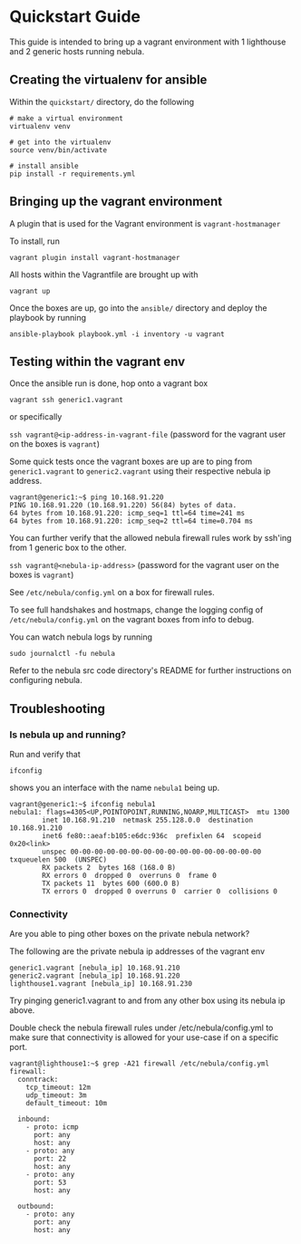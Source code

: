 # Quickstart Guide

This guide is intended to bring up a vagrant environment with 1 lighthouse and 2 generic hosts running nebula.

## Creating the virtualenv for ansible

Within the `quickstart/` directory, do the following

```
# make a virtual environment
virtualenv venv

# get into the virtualenv
source venv/bin/activate

# install ansible
pip install -r requirements.yml
```

## Bringing up the vagrant environment

A plugin that is used for the Vagrant environment is `vagrant-hostmanager`

To install, run

```
vagrant plugin install vagrant-hostmanager
```

All hosts within the Vagrantfile are brought up with

`vagrant up`

Once the boxes are up, go into the `ansible/` directory and deploy the playbook by running

`ansible-playbook playbook.yml -i inventory -u vagrant`

## Testing within the vagrant env

Once the ansible run is done, hop onto a vagrant box

`vagrant ssh generic1.vagrant`

or specifically

`ssh vagrant@<ip-address-in-vagrant-file` (password for the vagrant user on the boxes is `vagrant`)

Some quick tests once the vagrant boxes are up are to ping from `generic1.vagrant` to `generic2.vagrant` using
their respective nebula ip address.

```
vagrant@generic1:~$ ping 10.168.91.220
PING 10.168.91.220 (10.168.91.220) 56(84) bytes of data.
64 bytes from 10.168.91.220: icmp_seq=1 ttl=64 time=241 ms
64 bytes from 10.168.91.220: icmp_seq=2 ttl=64 time=0.704 ms
```

You can further verify that the allowed nebula firewall rules work by ssh'ing from 1 generic box to the other.

`ssh vagrant@<nebula-ip-address>`  (password for the vagrant user on the boxes is `vagrant`)

See `/etc/nebula/config.yml` on a box for firewall rules.

To see full handshakes and hostmaps, change the logging config of `/etc/nebula/config.yml` on the vagrant boxes from
info to debug.

You can watch nebula logs by running

```
sudo journalctl -fu nebula
```

Refer to the nebula src code directory's README for further instructions on configuring nebula.

## Troubleshooting

### Is nebula up and running?

Run and verify that

```
ifconfig
```

shows you an interface with the name `nebula1` being up.

```
vagrant@generic1:~$ ifconfig nebula1
nebula1: flags=4305<UP,POINTOPOINT,RUNNING,NOARP,MULTICAST>  mtu 1300
        inet 10.168.91.210  netmask 255.128.0.0  destination 10.168.91.210
        inet6 fe80::aeaf:b105:e6dc:936c  prefixlen 64  scopeid 0x20<link>
        unspec 00-00-00-00-00-00-00-00-00-00-00-00-00-00-00-00  txqueuelen 500  (UNSPEC)
        RX packets 2  bytes 168 (168.0 B)
        RX errors 0  dropped 0  overruns 0  frame 0
        TX packets 11  bytes 600 (600.0 B)
        TX errors 0  dropped 0 overruns 0  carrier 0  collisions 0
```

### Connectivity

Are you able to ping other boxes on the private nebula network?

The following are the private nebula ip addresses of the vagrant env

```
generic1.vagrant [nebula_ip] 10.168.91.210
generic2.vagrant [nebula_ip] 10.168.91.220
lighthouse1.vagrant [nebula_ip] 10.168.91.230
```

Try pinging generic1.vagrant to and from any other box using its nebula ip above.

Double check the nebula firewall rules under /etc/nebula/config.yml to make sure that connectivity is allowed for your use-case if on a specific port.

```
vagrant@lighthouse1:~$ grep -A21 firewall /etc/nebula/config.yml
firewall:
  conntrack:
    tcp_timeout: 12m
    udp_timeout: 3m
    default_timeout: 10m

  inbound:
    - proto: icmp
      port: any
      host: any
    - proto: any
      port: 22
      host: any
    - proto: any
      port: 53
      host: any

  outbound:
    - proto: any
      port: any
      host: any
```
